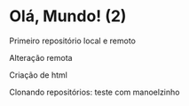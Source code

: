 # Olá, Mundo! (2)
 Primeiro repositório local e remoto 
 
 Alteração remota
 
 Criação de html
 
 Clonando repositórios: teste com manoelzinho
 
 


